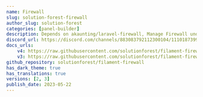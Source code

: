 ```yaml
---
name: Firewall
slug: solution-forest-firewall
author_slug: solution-forest
categories: [panel-builder]
description: Depends on akaunting/laravel-firewall, Manage Firewall under Filament Admin Panel.
discord_url: https://discord.com/channels/883083792112300104/1110187399348236338
docs_urls: 
    v4: https://raw.githubusercontent.com/solutionforest/filament-firewall/3.x/README.md
    v3: https://raw.githubusercontent.com/solutionforest/filament-firewall/2.x/README.md
github_repository: solutionforest/filament-firewall
has_dark_theme: true
has_translations: true
versions: [2, 3]
publish_date: 2023-05-22
---
```


